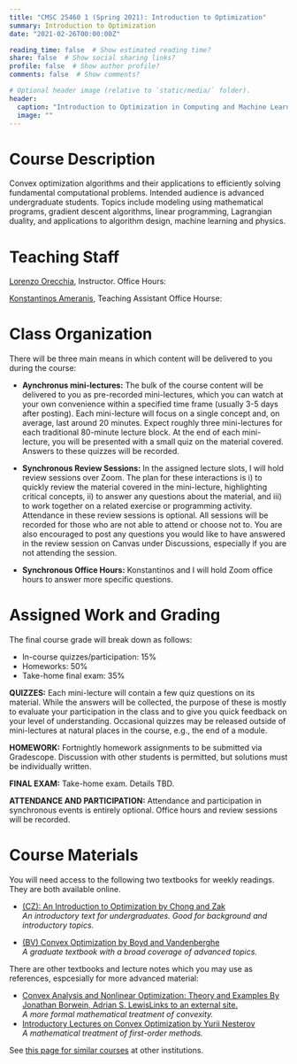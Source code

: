 ```yaml
---
title: "CMSC 25460 1 (Spring 2021): Introduction to Optimization"
summary: Introduction to Optimization
date: "2021-02-26T00:00:00Z"

reading_time: false  # Show estimated reading time?
share: false  # Show social sharing links?
profile: false  # Show author profile?
comments: false  # Show comments?

# Optional header image (relative to `static/media/` folder).
header:
  caption: "Introduction to Optimization in Computing and Machine Learning"
  image: ""
---
```


# Course Description

Convex optimization algorithms and their applications to efficiently solving fundamental computational problems. Intended audience is advanced undergraduate students. Topics include modeling using mathematical programs, gradient descent algorithms, linear programming, Lagrangian duality, and applications to algorithm design, machine learning and physics.

# Teaching Staff

[Lorenzo Orecchia](http://www.orecchia.net), Instructor.
Office Hours: <b></b>

[Konstantinos Ameranis](https://people.cs.uchicago.edu/~kameranis/), Teaching Assistant
Office Hourse: <b></b>

# Class Organization

There will be three main means in which content will be delivered to you during the course:

* **Aynchronus mini-lectures:** The bulk of the course content will be delivered to you as pre-recorded mini-lectures, which you can watch at your own convenience within a specified time frame (usually 3-5 days after posting). Each mini-lecture will focus on a single concept and, on average, last around 20 minutes. Expect roughly three mini-lectures for each traditional 80-minute lecture block. At the end of each mini-lecture, you will be presented with a small quiz on the material covered. Answers to these quizzes will be recorded.

* **Synchronous Review Sessions:**  In the assigned lecture slots, I will hold review sessions over Zoom. The plan for these interactions is i) to quickly review the material covered in the mini-lecture, highlighting critical concepts, ii) to answer any questions about the material, and iii) to work together on a related exercise or programming activity. Attendance in these review sessions is optional. All sessions will be recorded for those who are not able to attend or choose not to. You are also encouraged to post any questions you would like to have answered in the review session on Canvas under Discussions, especially if you are not attending the session.

* **Synchronous Office Hours:** Konstantinos and I will hold Zoom office hours to answer more specific questions.


# Assigned Work and Grading

The final course grade will break down as follows:

* In-course quizzes/participation: 15%
* Homeworks: 50%
* Take-home final exam: 35%

**QUIZZES:** Each mini-lecture will contain a few quiz questions on its material. While the answers will be collected, the purpose of these is mostly to evaluate your participation in the class and to give you quick feedback on your level of understanding. Occasional quizzes may be released outside of mini-lectures at natural places in the course, e.g., the end of a module.

**HOMEWORK:** Fortnightly homework assignments to be submitted via Gradescope. Discussion with other students is permitted, but solutions must be individually written.

**FINAL EXAM:** Take-home exam. Details TBD.

**ATTENDANCE AND PARTICIPATION:** Attendance and participation in synchronous events is entirely optional. Office hours and review sessions will be recorded.

# Course Materials

You will need access to the following two textbooks for weekly readings. They are both available online.

* [(CZ): An Introduction to Optimization by Chong and Zak](https://www.google.com/search?q=An+Introduction+to+Optimization&oq=An+Introduction+to+Optimization&aqs=chrome..69i57j69i61j69i60l2.838j0j7&sourceid=chrome&ie=UTF-8)</br> *An introductory text for undergraduates. Good for background and introductory topics.*

* [(BV) Convex Optimization by Boyd and Vandenberghe](https://web.stanford.edu/~boyd/cvxbook/) </br>*A graduate textbook with a broad coverage of advanced topics.*

There are other textbooks and lecture notes which you may use as references, espcesially for more advanced material:

* [Convex Analysis and Nonlinear Optimization: Theory and Examples By Jonathan Borwein, Adrian S. LewisLinks to an external site.](https://link-springer-com.proxy.uchicago.edu/book/10.1007/978-0-387-31256-9)</br> *A more formal mathematical treatment of convexity.*
* [Introductory Lectures on Convex Optimization by Yurii Nesterov](http://citeseerx.ist.psu.edu/viewdoc/download?doi=10.1.1.693.855&rep=rep1&type=pdf)</br> *A mathematical treatment of first-order methods.*

See [this page for similar courses](https://canvas.uchicago.edu/courses/28465/pages/similar-courses) at other institutions.
